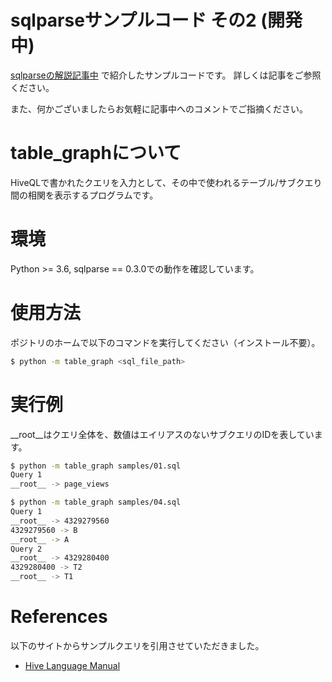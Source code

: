# sqlparseサンプルコード その2 (開発中)

[sqlparseの解説記事中](https://blog.hoxo-m.com/entry/sqlparse_parse) で紹介したサンプルコードです。
詳しくは記事をご参照ください。

また、何かございましたらお気軽に記事中へのコメントでご指摘ください。

# table_graphについて
HiveQLで書かれたクエリを入力として、その中で使われるテーブル/サブクエり間の相関を表示するプログラムです。

# 環境
Python >= 3.6, sqlparse == 0.3.0での動作を確認しています。

# 使用方法
ポジトリのホームで以下のコマンドを実行してください（インストール不要）。

```bash
$ python -m table_graph <sql_file_path>
```

# 実行例
__root__はクエリ全体を、数値はエイリアスのないサブクエリのIDを表しています。

```bash
$ python -m table_graph samples/01.sql 
Query 1
__root__ -> page_views

$ python -m table_graph samples/04.sql 
Query 1
__root__ -> 4329279560
4329279560 -> B
__root__ -> A
Query 2
__root__ -> 4329280400
4329280400 -> T2
__root__ -> T1
```

# References 
以下のサイトからサンプルクエリを引用させていただきました。
- [Hive Language Manual](https://cwiki.apache.org/confluence/display/Hive/LanguageManual)
